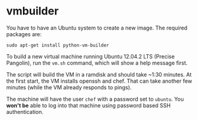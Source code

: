 vmbuilder
=========

You have to have an Ubuntu system to create a new image. The required
packages are:

    sudo apt-get install python-vm-builder

To build a new virtual machine running Ubuntu 12.04.2 LTS (Precise
Pangolin), run the `vm.sh` command, which will show a help message first.

The script will build the VM in a ramdisk and should take ~1:30 minutes. At the first start, the VM installs openssh and chef. That can take another few minutes (while the VM already responds to pings).

The machine will have the user `chef` with a password set to `ubuntu`.
You **won't be** able to log into that machine using password based SSH authentication.
